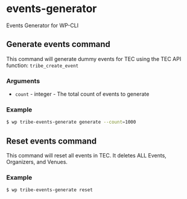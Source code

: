 # events-generator
Events Generator for WP-CLI

## Generate events command

This command will generate dummy events for TEC using the TEC API function: `tribe_create_event` 

### Arguments

* `count` - integer - The total count of events to generate

### Example

```bash
$ wp tribe-events-generate generate --count=1000
```

## Reset events command

This command will reset all events in TEC. It deletes ALL Events, Organizers, and Venues.

### Example

```bash
$ wp tribe-events-generate reset
```
